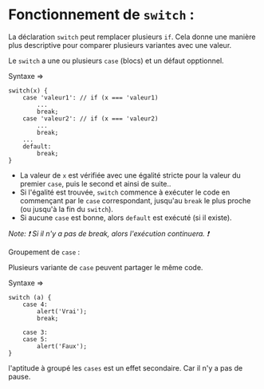 # Fonctionnement de `switch` :

La déclaration `switch` peut remplacer plusieurs `if`. Cela donne une manière plus descriptive pour comparer plusieurs variantes avec une valeur.

Le `switch` a une ou plusieurs `case` (blocs) et un défaut opptionnel.

Syntaxe =>

```
switch(x) {
    case 'valeur1': // if (x === 'valeur1)
        ...
        break;
    case 'valeur2': // if (x === 'valeur2)
        ...
        break;
    ...
    default:
        break;
}
```

-   La valeur de `x` est vérifiée avec une égalité stricte pour la valeur du premier `case`, puis le second et ainsi de suite..
-   Si l'égalité est trouvée, `switch` commence à exécuter le code en commençant par le `case` correspondant, jusqu'au `break` le plus proche (ou jusqu'à la fin du `switch`).
-   Si aucune `case` est bonne, alors `default` est exécuté (si il existe).

_Note: :heavy_exclamation_mark: Si il n'y a pas de break, alors l'exécution continuera. :heavy_exclamation_mark:_

Groupement de `case` :

Plusieurs variante de `case` peuvent partager le même code.

Syntaxe =>

```
switch (a) {
    case 4:
        alert('Vrai');
        break;

    case 3:
    case 5:
        alert('Faux');
}
```

l'aptitude à groupé les `cases` est un effet secondaire. Car il n'y a pas de pause.
